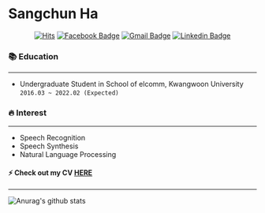 # Sangchun Ha

<div align=center>

[![Hits](https://hits.seeyoufarm.com/api/count/incr/badge.svg?url=https://github.com/hasangchun)](https://hits.seeyoufarm.com) 
[![Facebook Badge](https://img.shields.io/badge/facebook-1877f2?style=flat-square&logo=facebook&logoColor=white&link=https://www.facebook.com/zzsza)](https://www.facebook.com/profile.php?id=100005129311669) 
[![Gmail Badge](https://img.shields.io/badge/Gmail-d14836?style=flat-square&logo=Gmail&logoColor=white&link=mailto:seomk9896@gmail.com)](mailto:seomk9896@gmail.com)
[![Linkedin Badge](https://img.shields.io/badge/-LinkedIn-blue?style=flat-square&logo=Linkedin&logoColor=white&link=https://www.linkedin.com/in/seong-yun-byeon-8183a8113/)](https://www.linkedin.com/in/sangchun-ha-346b3b202/) 



</div>

### :books: Education
---
- Undergraduate Student in School of elcomm, Kwangwoon University `2016.03 ~ 2022.02 (Expected)`


### :fire: Interest
---
- Speech Recognition
- Speech Synthesis
- Natural Language Processing


#### :zap: Check out my CV [HERE](https://github.com/hasangchun/hasangchun/blob/main/CV.pdf)
---
![Anurag's github stats](https://github-readme-stats.vercel.app/api?username=hasangchun&theme=default&show_icons=true)

 
